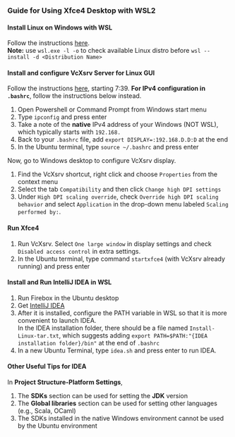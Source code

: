 ### Guide for Using Xfce4 Desktop with WSL2

#### Install Linux on Windows with WSL
Follow the instructions [here](https://learn.microsoft.com/en-us/windows/wsl/install).
<br>**Note:** use `wsl.exe -l -o` to check available Linux distro before `wsl --install -d <Distribution Name>`

#### Install and configure VcXsrv Server for Linux GUI
Follow the instructions [here](https://www.youtube.com/watch?v=8SuERIEJJUA), starting 7:39.
**For IPv4 configuration in `.bashrc`**, follow the instructions below instead.
1. Open Powershell or Command Prompt from Windows start menu
2. Type `ipconfig` and press enter
3. Take a note of the **native** IPv4 address of your Windows (NOT WSL), which typically starts with `192.168.`
4. Back to your `.bashrc` file, add `export DISPLAY=:192.168.D.D:D` at the end
5. In the Ubuntu terminal, type `source ~/.bashrc` and press enter

Now, go to Windows desktop to configure VcXsrv display.
1. Find the VcXsrv shortcut, right click and choose `Properties` from the context menu
2. Select the tab `Compatibility` and then click `Change high DPI settings`
3. Under `High DPI scaling override`, check `Override high DPI scaling behavior` and select `Application` in the drop-down menu labeled `Scaling performed by:`.

#### Run Xfce4
1. Run VcXsrv. Select `One large window` in display settings and check `Disabled access control` in extra settings.
2. In the Ubuntu terminal, type command `startxfce4` (with VcXsrv already running) and press enter

#### Install and Run IntelliJ IDEA in WSL
1. Run Firebox in the Ubuntu desktop
2. Get [IntelliJ IDEA](https://www.jetbrains.com/idea/)
3. After it is installed, configure the PATH variable in WSL so that it is more convenient to launch IDEA.<br>
   In the IDEA installation folder, there should be a file named `Install-Linux-tar.txt`, which suggests adding
   `export PATH=$PATH:"{IDEA installation folder}/bin"` at the end of `.bashrc`
4. In a new Ubuntu Terminal, type `idea.sh` and press enter to run IDEA.

#### Other Useful Tips for IDEA
In **Project Structure-Platform Settings**,
1. The **SDKs** section can be used for setting the **JDK** version
2. The **Global libraries** section can be used for setting other languages (e.g., Scala, OCaml)
3. The SDKs installed in the native Windows environment cannot be used by the Ubuntu environment
